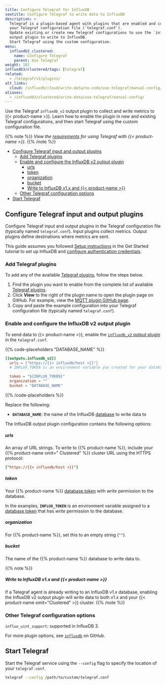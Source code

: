 ```yaml
---
title: Configure Telegraf for InfluxDB
seotitle: Configure Telegraf to write data to InfluxDB
description: >
  Telegraf is a plugin-based agent with plugins that are enabled and configured in
  your Telegraf configuration file (`telegraf.conf`).
  Update existing or create new Telegraf configurations to use the `influxdb_v2`
  output plugin to write to InfluxDB.
  Start Telegraf using the custom configuration.
menu:
  influxdb3_clustered:
    name: Configure Telegraf
    parent: Use Telegraf
weight: 101
influxdb3/clustered/tags: [telegraf]
related:
  - /telegraf/v1/plugins/
alt_links:
  cloud: /influxdb/cloud/write-data/no-code/use-telegraf/manual-config/
aliases:
  - /influxdb3/clustered/write-data/use-telegraf/manual-config/
---
```


Use the Telegraf `influxdb_v2` output plugin to collect and write metrics to
{{< product-name >}}.
Learn how to enable the plugin in new and
existing Telegraf configurations,
and then start Telegraf using the custom configuration file.

{{% note %}}
_View the [requirements](/influxdb3/clustered/write-data/use-telegraf#requirements)
for using Telegraf with {{< product-name >}}._
{{% /note %}}

<!-- TOC -->

- [Configure Telegraf input and output plugins](#configure-telegraf-input-and-output-plugins)
  - [Add Telegraf plugins](#add-telegraf-plugins)
  - [Enable and configure the InfluxDB v2 output plugin](#enable-and-configure-the-influxdb-v2-output-plugin)
      - [urls](#urls)
      - [token](#token)
      - [organization](#organization)
      - [bucket](#bucket)
      - [Write to InfluxDB v1.x and {{< product-name >}}](#write-to-influxdb-v1x-and-influxdb-clustered)
  - [Other Telegraf configuration options](#other-telegraf-configuration-options)
- [Start Telegraf](#start-telegraf)

## Configure Telegraf input and output plugins

Configure Telegraf input and output plugins in the Telegraf configuration file (typically named `telegraf.conf`).
Input plugins collect metrics.
Output plugins define destinations where metrics are sent.

This guide assumes you followed [Setup instructions](/influxdb3/clustered/get-started/setup/) in the Get Started tutorial
to set up InfluxDB and [configure authentication credentials](/influxdb3/clustered/get-started/setup/?t=Telegraf).

### Add Telegraf plugins

To add any of the available [Telegraf plugins](/telegraf/v1/plugins/), follow the steps below.

1.  Find the plugin you want to enable from the complete list of available
    [Telegraf plugins](/telegraf/v1/plugins/).
2.  Click **View** to the right of the plugin name to open the plugin page on GitHub.
    For example, view the [MQTT plugin GitHub page](https://github.com/influxdata/telegraf/blob/master/plugins/inputs/mqtt_consumer/README.md).
3.  Copy and paste the example configuration into your Telegraf configuration file
    (typically named `telegraf.conf`).

### Enable and configure the InfluxDB v2 output plugin

To send data to {{< product-name >}}, enable the
[`influxdb_v2` output plugin](https://github.com/influxdata/telegraf/blob/master/plugins/outputs/influxdb_v2/README.md)
in the `telegraf.conf`.

{{% code-placeholders "DATABASE_NAME" %}}
```toml
[[outputs.influxdb_v2]]
  urls = ["https://{{< influxdb/host >}}"]
  # INFLUX_TOKEN is an environment variable you created for your database WRITE token

  token = "${INFLUX_TOKEN}"
  organization = ""
  bucket = "DATABASE_NAME"
```
{{% /code-placeholders %}}

Replace the following:

- **`DATABASE_NAME`**: the name of the InfluxDB [database](/influxdb3/clustered/admin/databases/) to write data to

The InfluxDB output plugin configuration contains the following options:

##### urls

An array of URL strings.
To write to {{% product-name %}}, include your {{% product-name omit=" Clustered" %}} cluster URL using the HTTPS protocol:

```toml
["https://{{< influxdb/host >}}"]
```

##### token

Your {{% product-name %}} [database token](/influxdb3/clustered/admin/tokens/#database-tokens) with _write_ permission to the database.

In the examples, **`INFLUX_TOKEN`** is an environment variable assigned to a [database token](/influxdb3/clustered/admin/tokens/#database-tokens) that has _write_ permission to the database.

##### organization

For {{% product-name %}}, set this to an empty string (`""`).

##### bucket

The name of the {{% product-name %}} database to write data to.

{{% note %}}
##### Write to InfluxDB v1.x and {{< product-name >}}

If a Telegraf agent is already writing to an InfluxDB v1.x database,
enabling the InfluxDB v2 output plugin will write data to both v1.x and your {{< product-name omit="Clustered" >}} cluster.
{{% /note %}}

### Other Telegraf configuration options

`influx_uint_support`: supported in InfluxDB 3.

For more plugin options, see [`influxdb`](https://github.com/influxdata/telegraf/blob/master/plugins/outputs/influxdb/README.md) on GitHub.

## Start Telegraf

Start the Telegraf service using the `--config` flag to specify the location of your `telegraf.conf`.

```sh
telegraf --config /path/to/custom/telegraf.conf
```

